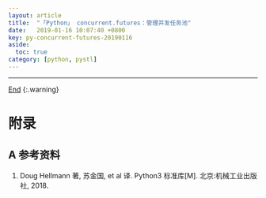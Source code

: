 ```yaml
---
layout: article
title:  "「Python」 concurrent.futures：管理并发任务池"
date:   2019-01-16 10:07:40 +0800
key: py-concurrent-futures-20190116
aside:
  toc: true
category: [python, pystl]
---
```

<span id='head'></span>  


-------------------  
[End](#head)
{:.warning}  



# 附录
## A 参考资料
1. Doug Hellmann 著, 苏金国, et al 译. Python3 标准库[M]. 北京:机械工业出版社, 2018.
